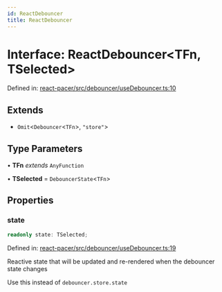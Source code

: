 ```yaml
---
id: ReactDebouncer
title: ReactDebouncer
---
```


<!-- DO NOT EDIT: this page is autogenerated from the type comments -->

# Interface: ReactDebouncer\<TFn, TSelected\>

Defined in: [react-pacer/src/debouncer/useDebouncer.ts:10](https://github.com/TanStack/pacer/blob/main/packages/react-pacer/src/debouncer/useDebouncer.ts#L10)

## Extends

- `Omit`\<`Debouncer`\<`TFn`\>, `"store"`\>

## Type Parameters

• **TFn** *extends* `AnyFunction`

• **TSelected** = `DebouncerState`\<`TFn`\>

## Properties

### state

```ts
readonly state: TSelected;
```

Defined in: [react-pacer/src/debouncer/useDebouncer.ts:19](https://github.com/TanStack/pacer/blob/main/packages/react-pacer/src/debouncer/useDebouncer.ts#L19)

Reactive state that will be updated and re-rendered when the debouncer state changes

Use this instead of `debouncer.store.state`

